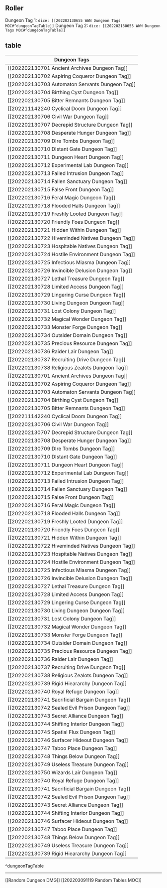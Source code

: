 ## Roller
Dungeon Tag 1: `dice: [[202202130655 WWN Dungeon Tags MOC#^dungeonTagTable]]`
Dungeon Tag 2: `dice: [[202202130655 WWN Dungeon Tags MOC#^dungeonTagTable]]`

## table

| Dungeon Tags                                     |
| ------------------------------------------------ |
| [[202202130701 Ancient Archives Dungeon Tag]]    |
| [[202202130702 Aspiring Coqueror  Dungeon Tag]]  |
| [[202202130703 Automaton Servants Dungeon Tag]]  |
| [[202202130704 Birthing Cyst Dungeon Tag]]       |
| [[202202130705 Bitter Remnants Dungeon Tag]]     |
| [[202211142240 Cyclical Doom Dungeon Tag]]       |
| [[202202130706 Civil War Dungeon Tag]]           |
| [[202202130707 Decrepid Structure Dungeon Tag]]  |
| [[202202130708 Desperate Hunger Dungeon Tag]]    |
| [[202202130709 DIre Tombs Dungeon Tag]]          |
| [[202202130710 DIstant Gate Dungeon Tag]]        |
| [[202202130711  Dungeon Heart Dungeon Tag]]      |
| [[202202130712 Experimental Lab Dungeon Tag]]    |
| [[202202130713 Failed Intrusion Dungeon Tag]]    |
| [[202202130714 Fallen Sanctuary Dungeon Tag]]    |
| [[202202130715 False Front Dungeon Tag]]         |
| [[202202130716 Feral Magic Dungeon Tag]]         |
| [[202202130718 Flooded Halls  Dungeon Tag]]      |
| [[202202130719 Freshly Looted Dungeon Tag]]      |
| [[202202130720 Friendly Foes Dungeon Tag]]       |
| [[202202130721 Hidden Within Dungeon Tag]]       |
| [[202202130722 Hiveminded Natives Dungeon Tag]]  |
| [[202202130723 Hospitable Natives Dungeon Tag]]  |
| [[202202130724 Hostile Environment Dungeon Tag]] |
| [[202202130725 Infectious Miasma Dungeon Tag]]   |
| [[202202130726 Invincible Delusion Dungeon Tag]] |
| [[202202130727 Lethal Treasure Dungeon Tag]]     |
| [[202202130728 Limited Access Dungeon Tag]]      |
| [[202202130729 Lingering Curse Dungeon Tag]]     |
| [[202202130730 Living Dungeon Dungeon Tag]]      |
| [[202202130731 Lost Colony Dungeon Tag]]         |
| [[202202130732 Magical Wonder Dungeon Tag]]      |
| [[202202130733 Monster Forge Dungeon Tag]]       |
| [[202202130734 Outsider Domain Dungeon Tag]]     |
| [[202202130735 Precious Resource Dungeon Tag]]   |
| [[202202130736 Raider Lair Dungeon Tag]]         |
| [[202202130737 Recruiting Drive Dungeon Tag]]    |
| [[202202130738 Religious Zealots Dungeon Tag]]   |
| [[202202130701 Ancient Archives Dungeon Tag]]    |
| [[202202130702 Aspiring Coqueror  Dungeon Tag]]  |
| [[202202130703 Automaton Servants Dungeon Tag]]  |
| [[202202130704 Birthing Cyst Dungeon Tag]]       |
| [[202202130705 Bitter Remnants Dungeon Tag]]     |
| [[202211142240 Cyclical Doom Dungeon Tag]]       |
| [[202202130706 Civil War Dungeon Tag]]           |
| [[202202130707 Decrepid Structure Dungeon Tag]]  |
| [[202202130708 Desperate Hunger Dungeon Tag]]    |
| [[202202130709 DIre Tombs Dungeon Tag]]          |
| [[202202130710 DIstant Gate Dungeon Tag]]        |
| [[202202130711  Dungeon Heart Dungeon Tag]]      |
| [[202202130712 Experimental Lab Dungeon Tag]]    |
| [[202202130713 Failed Intrusion Dungeon Tag]]    |
| [[202202130714 Fallen Sanctuary Dungeon Tag]]    |
| [[202202130715 False Front Dungeon Tag]]         |
| [[202202130716 Feral Magic Dungeon Tag]]         |
| [[202202130718 Flooded Halls  Dungeon Tag]]      |
| [[202202130719 Freshly Looted Dungeon Tag]]      |
| [[202202130720 Friendly Foes Dungeon Tag]]       |
| [[202202130721 Hidden Within Dungeon Tag]]       |
| [[202202130722 Hiveminded Natives Dungeon Tag]]  |
| [[202202130723 Hospitable Natives Dungeon Tag]]  |
| [[202202130724 Hostile Environment Dungeon Tag]] |
| [[202202130725 Infectious Miasma Dungeon Tag]]   |
| [[202202130726 Invincible Delusion Dungeon Tag]] |
| [[202202130727 Lethal Treasure Dungeon Tag]]     |
| [[202202130728 Limited Access Dungeon Tag]]      |
| [[202202130729 Lingering Curse Dungeon Tag]]     |
| [[202202130730 Living Dungeon Dungeon Tag]]      |
| [[202202130731 Lost Colony Dungeon Tag]]         |
| [[202202130732 Magical Wonder Dungeon Tag]]      |
| [[202202130733 Monster Forge Dungeon Tag]]       |
| [[202202130734 Outsider Domain Dungeon Tag]]     |
| [[202202130735 Precious Resource Dungeon Tag]]   |
| [[202202130736 Raider Lair Dungeon Tag]]         |
| [[202202130737 Recruiting Drive Dungeon Tag]]    |
| [[202202130738 Religious Zealots Dungeon Tag]]   |
| [[202202130739 Rigid Hieararchy Dungeon Tag]]    |
| [[202202130740 Royal Refuge Dungeon Tag]]        |
| [[202202130741 Sacrificial Bargain Dungeon Tag]] |
| [[202202130742 Sealed Evil Prison Dungeon Tag]]  |
| [[202202130743 Secret Alliance Dungeon Tag]]     |
| [[202202130744 Shifting Interior Dungeon Tag]]   |
| [[202202130745 Spatial Flux Dungeon Tag]]        |
| [[202202130746 Surfacer Hideout Dungeon Tag]]    |
| [[202202130747 Taboo Place Dungeon Tag]]         |
| [[202202130748 Things Below Dungeon Tag]]        |
| [[202202130749 Useless Treasure Dungeon Tag]]    |
| [[202202130750 Wizards Lair Dungeon Tag]]        |
| [[202202130740 Royal Refuge Dungeon Tag]]        |
| [[202202130741 Sacrificial Bargain Dungeon Tag]] |
| [[202202130742 Sealed Evil Prison Dungeon Tag]]  |
| [[202202130743 Secret Alliance Dungeon Tag]]     |
| [[202202130744 Shifting Interior Dungeon Tag]]   |
| [[202202130746 Surfacer Hideout Dungeon Tag]]    |
| [[202202130747 Taboo Place Dungeon Tag]]         |
| [[202202130748 Things Below Dungeon Tag]]        |
| [[202202130749 Useless Treasure Dungeon Tag]]    |
| [[202202130739 Rigid Hieararchy Dungeon Tag]]    |

^dungeonTagTable

---
[[Random Dungeon DMG]]
[[202203091119 Random Tables MOC]]